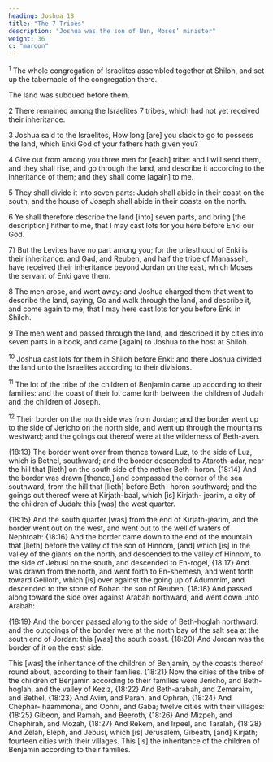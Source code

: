 ```yaml
---
heading: Joshua 18
title: "The 7 Tribes"
description: "Joshua was the son of Nun, Moses’ minister"
weight: 36
c: "maroon"
---
```



<sup>1</sup>  The whole congregation of Israelites assembled together at Shiloh, and set up the tabernacle of the congregation there. 

The land was subdued before them. 

2 There remained among the Israelites 7 tribes, which had not yet received their inheritance.

3 Joshua said to the Israelites, How long [are] you slack to go to possess the land, which Enki God of your fathers hath given you?

4 Give out from among you three men for [each] tribe: and I will send them, and they shall rise, and go through the land, and describe it according to the inheritance of them; and they shall come [again] to me.

5 They shall divide it into seven parts: Judah shall abide in their coast on the south, and the house of Joseph shall abide in their coasts on the north. 

6 Ye shall therefore describe the land [into] seven parts, and bring [the description] hither to me, that I may cast lots for you here before Enki our God.

7} But the Levites have no part among you; for the priesthood of Enki is their
inheritance: and Gad, and Reuben, and half the tribe of
Manasseh, have received their inheritance beyond Jordan on
the east, which Moses the servant of Enki gave them.

8 The men arose, and went away: and Joshua charged them that went to describe the land, saying, Go and
walk through the land, and describe it, and come again to
me, that I may here cast lots for you before Enki in
Shiloh. 

9 The men went and passed through the land, and described it by cities into seven parts in a book,
and came [again] to Joshua to the host at Shiloh.

<sup>10</sup> Joshua cast lots for them in Shiloh before Enki: and there Joshua divided the land unto the Israelites according to their divisions.

<sup>11</sup> The lot of the tribe of the children of Benjamin came up according to their families: and the coast of their lot came forth between the children of Judah and the
children of Joseph.

<sup>12</sup> Their border on the north side was from Jordan; and the border went up to the side of
Jericho on the north side, and went up through the
mountains westward; and the goings out thereof were at the
wilderness of Beth-aven. 

{18:13} The border went over
from thence toward Luz, to the side of Luz, which is Bethel,
southward; and the border descended to Ataroth-adar, near
the hill that [lieth] on the south side of the nether Beth-
horon. {18:14} And the border was drawn [thence,] and
compassed the corner of the sea southward, from the hill
that [lieth] before Beth- horon southward; and the goings
out thereof were at Kirjath-baal, which [is] Kirjath- jearim,
a city of the children of Judah: this [was] the west quarter.

{18:15} And the south quarter [was] from the end of
Kirjath-jearim, and the border went out on the west, and
went out to the well of waters of Nephtoah: {18:16} And
the border came down to the end of the mountain that [lieth]
before the valley of the son of Hinnom, [and] which [is] in
the valley of the giants on the north, and descended to the
valley of Hinnom, to the side of Jebusi on the south, and
descended to En-rogel, {18:17} And was drawn from the
north, and went forth to En-shemesh, and went forth toward
Geliloth, which [is] over against the going up of Adummim,
and descended to the stone of Bohan the son of Reuben,
{18:18} And passed along toward the side over against
Arabah northward, and went down unto Arabah: 

{18:19}
And the border passed along to the side of Beth-hoglah
northward: and the outgoings of the border were at the north
bay of the salt sea at the south end of Jordan: this [was] the
south coast. {18:20} And Jordan was the border of it on the
east side.

This [was] the inheritance of the children of
Benjamin, by the coasts thereof round about, according to
their families. {18:21} Now the cities of the tribe of the
children of Benjamin according to their families were
Jericho, and Beth-hoglah, and the valley of Keziz, {18:22}
And Beth-arabah, and Zemaraim, and Bethel, {18:23} And
Avim, and Parah, and Ophrah, {18:24} And Chephar-
haammonai, and Ophni, and Gaba; twelve cities with their
villages: {18:25} Gibeon, and Ramah, and Beeroth, {18:26}
And Mizpeh, and Chephirah, and Mozah, {18:27} And
Rekem, and Irpeel, and Taralah, {18:28} And Zelah, Eleph,
and Jebusi, which [is] Jerusalem, Gibeath, [and] Kirjath;
fourteen cities with their villages. This [is] the inheritance
of the children of Benjamin according to their families.

